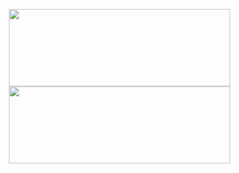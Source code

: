 
<div align="center"> 
<img height="140px" width="400px" src="https://github-readme-stats.vercel.app/api?username=nangongxiaoxin&hide_title=true&hide_border=true&show_icons=trueline_height=21&text_color=000&icon_color=000&bg_color=0,ea6161,ffc64d,fffc4d,52fa5a&theme=graywhite" />
<img height="140px" width="400px" src="https://github-readme-stats.vercel.app/api/top-langs/?username=nangongxiaoxin&hide_title=true&hide_border=true&layout=compact&langs_count=6&text_color=000&icon_color=fff&bg_color=0,52fa5a,4dfcff,c64dff&theme=graywhite" />
</div>
<div align="center">  </div>
